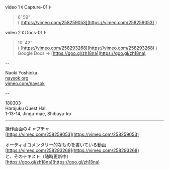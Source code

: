 video 1 《 Capture-01 》  

> 6’ 59”  
> ( [https://vimeo.com/258259053](https://vimeo.com/258259053) )  


video 2 《 Docs-01 》  

  > 10’ 42”  
  > ( [https://vimeo.com/258293268](https://vimeo.com/258293268) )  
  > Google Docs → [https://goo.gl/zh18na](https://goo.gl/zh18na)   

--  

Naoki Yoshioka  
[naysok.org](naysok.org)  
[vimeo.com/naysok](vimeo.com/naysok)  

--

180303  
Harajuku Quest Hall  
1-13-14, Jingu-mae, Shibuya-ku  



---  

操作画面のキャプチャ  
[https://vimeo.com/258259053](https://vimeo.com/258259053)

オーディオコメンタリー的なものを書いている動画  
[https://vimeo.com/258293268](https://vimeo.com/258293268)  
と、そのテキスト（随時更新中）  
[https://goo.gl/zh18na](https://goo.gl/zh18na)



